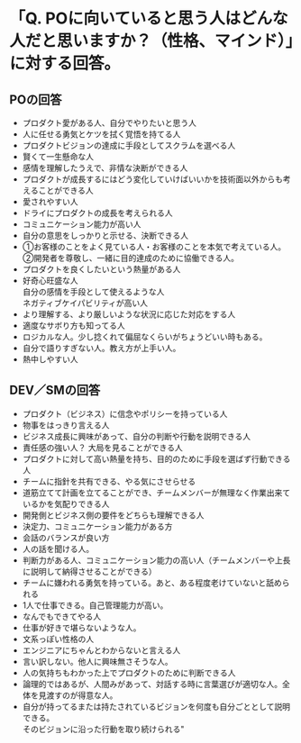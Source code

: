 # 「Q. POに向いていると思う人はどんな人だと思いますか？（性格、マインド）」に対する回答。

## POの回答
* プロダクト愛がある人、自分でやりたいと思う人
* 人に任せる勇気とケツを拭く覚悟を持てる人
* プロダクトビジョンの達成に手段としてスクラムを選べる人
* 賢くて一生懸命な人
* 感情を理解したうえで、非情な決断ができる人
* プロダクトが成長するにはどう変化していけばいいかを技術面以外からも考えることができる人
* 愛されやすい人
* ドライにプロダクトの成長を考えられる人
* コミュニケーション能力が高い人
* 自分の意思をしっかりと示せる、決断できる人
* ①お客様のことをよく見ている人・お客様のことを本気で考えている人。
<br>②開発者を尊敬し、一緒に目的達成のために協働できる人。
* プロダクトを良くしたいという熱量がある人
* 好奇心旺盛な人
<br>自分の感情を手段として使えるような人
<br>ネガティブケイパビリティが高い人
* より理解する、より厳しいような状況に応じた対応をする人
* 適度なサボり方も知ってる人
* ロジカルな人。少し捻くれて偏屈なくらいがちょうどいい時もある。
* 自分で語りすぎない人。教え方が上手い人。
* 熱中しやすい人

## DEV／SMの回答
* プロダクト（ビジネス）に信念やポリシーを持っている人
* 物事をはっきり言える人
* ビジネス成長に興味があって、自分の判断や行動を説明できる人
* 責任感の強い人？ 大局を見ることができる人
* プロダクトに対して高い熱量を持ち、目的のために手段を選ばず行動できる人
* チームに指針を共有できる、やる気にさせらせる
* 道筋立てて計画を立てることができ、チームメンバーが無理なく作業出来ているかを気配りできる人
* 開発側とビジネス側の要件をどちらも理解できる人
* 決定力、コミュニケーション能力がある方
* 会話のバランスが良い方
* 人の話を聞ける人。
* 判断力がある人、コミュニケーション能力の高い人（チームメンバーや上長に説明して納得させることができる）
* チームに嫌われる勇気を持っている。あと、ある程度老けていないと舐められる
* 1人で仕事できる。自己管理能力が高い。
* なんでもできてやる人
* 仕事が好きで堪らないような人。
* 文系っぽい性格の人
* エンジニアにちゃんとわからないと言える人
* 言い訳しない。他人に興味無さそうな人。
* 人の気持ちもわかった上でプロダクトのために判断できる人
* 論理的ではあるが、人間みがあって、対話する時に言葉選びが適切な人。全体を見渡すのが得意な人。
* 自分が持ってるまたは持たされているビジョンを何度も自分ごととして説明できる。
<br>そのビジョンに沿った行動を取り続けられる"